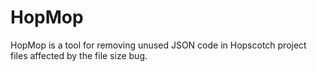 # HopMop
HopMop is a tool for removing unused JSON code in Hopscotch project files affected by the file size bug.
